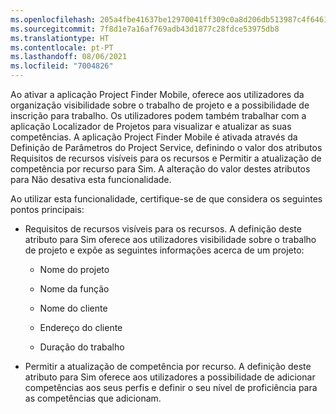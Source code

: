 ```yaml
---
ms.openlocfilehash: 205a4fbe41637be12970041ff309c0a8d206db513987c4f64610e842183ed781
ms.sourcegitcommit: 7f8d1e7a16af769adb43d1877c28fdce53975db8
ms.translationtype: HT
ms.contentlocale: pt-PT
ms.lasthandoff: 08/06/2021
ms.locfileid: "7004826"
---
```

Ao ativar a aplicação Project Finder Mobile, oferece aos utilizadores da organização visibilidade sobre o trabalho de projeto e a possibilidade de inscrição para trabalho. Os utilizadores podem também trabalhar com a aplicação Localizador de Projetos para visualizar e atualizar as suas competências. A aplicação Project Finder Mobile é ativada através da Definição de Parâmetros do Project Service, definindo o valor dos atributos Requisitos de recursos visíveis para os recursos e Permitir a atualização de competência por recurso para Sim. A alteração do valor destes atributos para Não desativa esta funcionalidade.  
  
 Ao utilizar esta funcionalidade, certifique-se de que considera os seguintes pontos principais:  
  
-   Requisitos de recursos visíveis para os recursos. A definição deste atributo para Sim oferece aos utilizadores visibilidade sobre o trabalho de projeto e expõe as seguintes informações acerca de um projeto:  
  
    -   Nome do projeto  
  
    -   Nome da função  
  
    -   Nome do cliente  
  
    -   Endereço do cliente  
  
    -   Duração do trabalho  
  
-   Permitir a atualização de competência por recurso. A definição deste atributo para Sim oferece aos utilizadores a possibilidade de adicionar competências aos seus perfis e definir o seu nível de proficiência para as competências que adicionam.